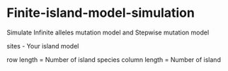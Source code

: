 # Finite-island-model-simulation

Simulate Infinite alleles mutation model and Stepwise mutation model 

sites - Your island model 

row length = Number of island species
column length = Number of island
